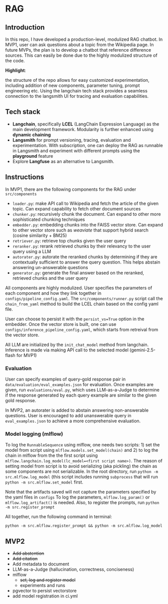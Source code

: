 # RAG

## Introduction

In this repo, I have developed a production-level, modulized RAG chatbot. In MVP1, user can ask questions about a 
topic from the Wikipedia page. In future MVPs, the plan is to develop a chatbot that reference difference sources. 
This can easily be done due to the highly modulized structure of the code.

**Highlight**: 

the structure of the repo allows for easy customized experimentation, including addition of new components,
  parameter tuning, prompt engineering etc. Using the langchain tech stack provides a seamless connection to the
  langsmith UI for tracing and evaluation capabilities.

## Tech stack
- **Langchain**, specifically **LCEL** (LangChain Expression Language) as the main development framework.
  Modularity is further enhanced using **dynamic chaining**
- **Langsmith** for prompt versioning, tracing, evaluation and experimentation. With subscription, one can deploy
  the RAG as runnable in Langsmith and experiment with different prompts using the **playground** feature
- Explore **Langfuse** as an alternative to Langsmith.  

## Instructions
In MVP1, there are the following components for the RAG under `src/components`
- `loader.py`: make API call to Wikipedia and fetch the article of the given topic. Can expand capability to fetch 
  other document sources
- `chunker.py`: recursively chunk the document. Can expand to other more sophisticated chunking techniques
- `embedder.py`: embedding chunks into the FAISS vector store. Can expand to other vector store such as *weaviate*
  that support hybrid search (cosine similarity + BM25)
- `retriever.py`: retrieve top chunks given the user query
- `reranker.py`: rerank retrieved chunks by their relevancy to the user query using a LLM
- `autorater.py`: autorate the reranked chunks by determining if they are contextually sufficient to answer
   the query question. This helps abstain answering un-answerable questions
- `generator.py`: generate the final answer based on the reranked, retrieved chunks and the user query
 
All components are highly modulized. User specifies the parameters of each component and how they link together
in `configs/pipeline_config.yaml`. The `src/components/runner.py` script call the `chain_from_yaml` method to
build the LCEL chain based on the config yaml file.

User can choose to persist it with the `persist_vs=True` option in the embedder. Once the vector store is built,
one can use `configs/inference_pipeline_config.yaml`, which starts from retreival from the vector store.

All LLM are initialized by the `init_chat_model` method from langchain. Inference is made via making API call
to the selected model (gemini-2.5-flash for MVP1)

### Evaluation
User can specify examples of query-gold response pair in `data/evaluation/eval_examples.json` for evaluation. 
Once examples are given, run `evaluations/eval.py`, which uses LLM-as-a-Judge to determine if the response 
generated by each query example are similar to the given gold response.

In MVP2, an autorater is added to abstain answering non-answerable questions. User is encouraged to
add unanswerable query in `eval_examples.json` to achieve a more comprehensive evaluation.

### Model logging (mlflow)
To log the `RunnableSequence` using mlflow, one needs two scripts: 1) set the model from script using
`mlflow.models.set_model(chain)` and 2) to log the chain in mlflow from the the first script using
`mlflow.langchain.log_model(lc_model=<first script name>)`. The reason of setting model from script is
to avoid serializing (aka pickling) the chain as some components are not serializable. In the root directory,
run `python -m src.mlflow.log_model` (this script includes running `subprocess` that will run 
`python -m src.mlflow.set_model` first.

Note that the artifacts saved will not capture the parameters specified by the yaml files in `configs`
To log the parameters, `mlflow.log_param()` or `mlflow.log_artifact()` is needed. Also, to register the prompts,
run `python -m src.register_prompt`

All together, run the following command in terminal:

`python -m src.mlflow.register_prompt && python -m src.mlflow.log_model`

## MVP2

- ~~Add abstention~~
- ~~Add citation~~  
- Add metadata to document
- LLM-as-a-Judge (hallucination, correctness, conciseness)  
- mlflow
  - ~~set, log and register model~~
  - experiments and runs
- pgvector to persist vectorstore
- add model registration in ci.yml




